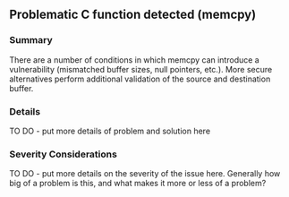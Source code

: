 ## Problematic C function detected (memcpy)

### Summary
There are a number of conditions in which memcpy can introduce a vulnerability (mismatched buffer sizes, null pointers, etc.). More secure alternatives perform additional validation of the source and destination buffer.

### Details
TO DO - put more details of problem and solution here

### Severity Considerations
TO DO - put more details on the severity of the issue here.  Generally how big of a problem is this, and what makes it more or less of a problem?

